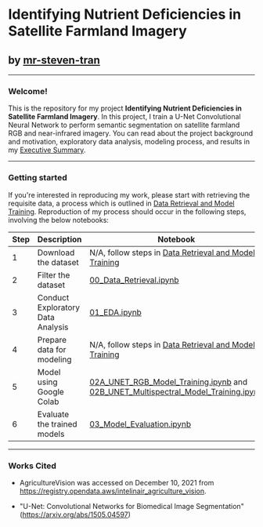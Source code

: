 # **Identifying Nutrient Deficiencies in Satellite Farmland Imagery**
## by [mr-steven-tran](https://github.com/mr-steven-tran)

---

### Welcome!
This is the repository for my project **Identifying Nutrient Deficiencies in Satellite Farmland Imagery**. In this project, I train a U-Net Convolutional Neural Network to perform semantic segmentation on satellite farmland RGB and near-infrared imagery. You can read about the project background and motivation, exploratory data analysis, modeling process, and results in my [Executive Summary](executive_summary.md).

---

### Getting started

If you're interested in reproducing my work, please start with retrieving the requisite data, a process which is outlined in [Data Retrieval and Model Training](Data_Retrieval_and_Model_Training.md). Reproduction of my process should occur in the following steps, involving the below notebooks:

|Step|Description|Notebook|
|----|-----------|--------|
|1|Download the dataset|N/A, follow steps in [Data Retrieval and Model Training](Data_Retrieval_and_Model_Training_Setup.md)|
|2|Filter the dataset|[00_Data_Retrieval.ipynb](code/00_Data_Retrieval.ipynb)|
|3|Conduct Exploratory Data Analysis|[01_EDA.ipynb](code/01_EDA.ipynb)|
|4|Prepare data for modeling|N/A, follow steps in [Data Retrieval and Model Training](Data_Retrieval_and_Model_Training_Setup.md)|
|5|Model using Google Colab|[02A_UNET_RGB_Model_Training.ipynb](code/02A_UNET_RGB_Model_Training.ipynb) and [02B_UNET_Multispectral_Model_Training.ipynb](code/02B_UNET_Multispectral_Model_Training.ipynb)|
|6|Evaluate the trained models|[03_Model_Evaluation.ipynb](code/03_Model_Evaluation.ipynb)|

---

### Works Cited

* AgricultureVision was accessed on December 10, 2021 from https://registry.opendata.aws/intelinair_agriculture_vision. 

* "U-Net: Convolutional Networks for Biomedical Image Segmentation" (https://arxiv.org/abs/1505.04597)